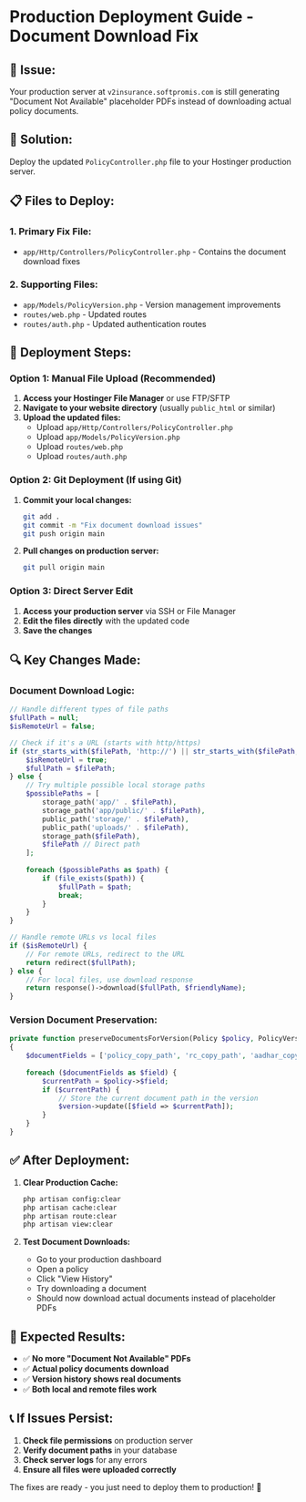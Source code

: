 # Production Deployment Guide - Document Download Fix

## 🎯 **Issue:**
Your production server at `v2insurance.softpromis.com` is still generating "Document Not Available" placeholder PDFs instead of downloading actual policy documents.

## 🔧 **Solution:**
Deploy the updated `PolicyController.php` file to your Hostinger production server.

## 📋 **Files to Deploy:**

### 1. **Primary Fix File:**
- `app/Http/Controllers/PolicyController.php` - Contains the document download fixes

### 2. **Supporting Files:**
- `app/Models/PolicyVersion.php` - Version management improvements
- `routes/web.php` - Updated routes
- `routes/auth.php` - Updated authentication routes

## 🚀 **Deployment Steps:**

### **Option 1: Manual File Upload (Recommended)**

1. **Access your Hostinger File Manager** or use FTP/SFTP
2. **Navigate to your website directory** (usually `public_html` or similar)
3. **Upload the updated files:**
   - Upload `app/Http/Controllers/PolicyController.php`
   - Upload `app/Models/PolicyVersion.php`
   - Upload `routes/web.php`
   - Upload `routes/auth.php`

### **Option 2: Git Deployment (If using Git)**

1. **Commit your local changes:**
   ```bash
   git add .
   git commit -m "Fix document download issues"
   git push origin main
   ```

2. **Pull changes on production server:**
   ```bash
   git pull origin main
   ```

### **Option 3: Direct Server Edit**

1. **Access your production server** via SSH or File Manager
2. **Edit the files directly** with the updated code
3. **Save the changes**

## 🔍 **Key Changes Made:**

### **Document Download Logic:**
```php
// Handle different types of file paths
$fullPath = null;
$isRemoteUrl = false;

// Check if it's a URL (starts with http/https)
if (str_starts_with($filePath, 'http://') || str_starts_with($filePath, 'https://')) {
    $isRemoteUrl = true;
    $fullPath = $filePath;
} else {
    // Try multiple possible local storage paths
    $possiblePaths = [
        storage_path('app/' . $filePath),
        storage_path('app/public/' . $filePath),
        public_path('storage/' . $filePath),
        public_path('uploads/' . $filePath),
        storage_path($filePath),
        $filePath // Direct path
    ];
    
    foreach ($possiblePaths as $path) {
        if (file_exists($path)) {
            $fullPath = $path;
            break;
        }
    }
}

// Handle remote URLs vs local files
if ($isRemoteUrl) {
    // For remote URLs, redirect to the URL
    return redirect($fullPath);
} else {
    // For local files, use download response
    return response()->download($fullPath, $friendlyName);
}
```

### **Version Document Preservation:**
```php
private function preserveDocumentsForVersion(Policy $policy, PolicyVersion $version)
{
    $documentFields = ['policy_copy_path', 'rc_copy_path', 'aadhar_copy_path', 'pan_copy_path'];
    
    foreach ($documentFields as $field) {
        $currentPath = $policy->$field;
        if ($currentPath) {
            // Store the current document path in the version
            $version->update([$field => $currentPath]);
        }
    }
}
```

## ✅ **After Deployment:**

1. **Clear Production Cache:**
   ```bash
   php artisan config:clear
   php artisan cache:clear
   php artisan route:clear
   php artisan view:clear
   ```

2. **Test Document Downloads:**
   - Go to your production dashboard
   - Open a policy
   - Click "View History"
   - Try downloading a document
   - Should now download actual documents instead of placeholder PDFs

## 🎯 **Expected Results:**

- ✅ **No more "Document Not Available" PDFs**
- ✅ **Actual policy documents download**
- ✅ **Version history shows real documents**
- ✅ **Both local and remote files work**

## 📞 **If Issues Persist:**

1. **Check file permissions** on production server
2. **Verify document paths** in your database
3. **Check server logs** for any errors
4. **Ensure all files were uploaded correctly**

The fixes are ready - you just need to deploy them to production! 🚀
